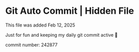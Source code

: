 # Git Auto Commit | Hidden File

This file was added Feb 12, 2025

Just for fun and keeping my daily git commit active 🤪

commit number: 242877
